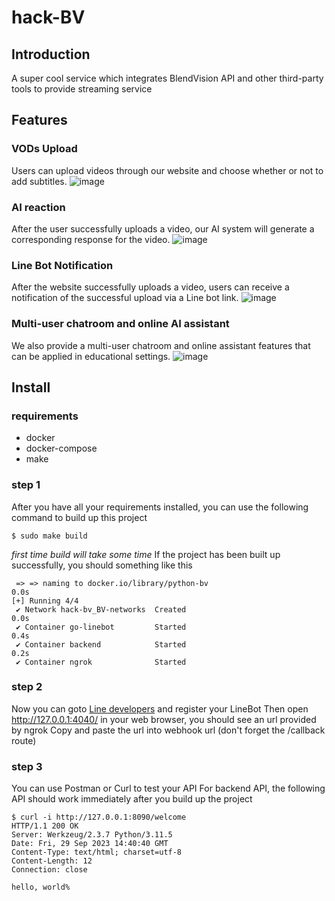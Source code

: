 # hack-BV
## Introduction
A super cool service which integrates BlendVision API and other third-party tools to provide streaming service
## Features
### VODs Upload
Users can upload videos through our website and choose whether or not to add subtitles.
![image](https://i.imgur.com/kZz4qpP.png)

### AI reaction
After the user successfully uploads a video, our AI system will generate a corresponding response for the video.
![image](https://i.imgur.com/lKFHaTg.png)

### Line Bot Notification
After the website successfully uploads a video, users can receive a notification of the successful upload via a Line bot link.
![image](https://i.imgur.com/UoakGyQ.jpg)

### Multi-user chatroom and online AI assistant
We also provide a multi-user chatroom and online assistant features that can be applied in educational settings.
![image](https://i.imgur.com/thBtScV.png)

## Install
### requirements
- docker
- docker-compose
- make
### step 1
After you have all your requirements installed, you can use the following command to build up this project
```
$ sudo make build
```
*first time build will take some time*
If the project has been built up successfully, you should something like this
```
 => => naming to docker.io/library/python-bv                                                                           0.0s
[+] Running 4/4
 ✔ Network hack-bv_BV-networks  Created                                                                                0.0s 
 ✔ Container go-linebot         Started                                                                                0.4s 
 ✔ Container backend            Started                                                                                0.2s 
 ✔ Container ngrok              Started  
```
### step 2
Now you can goto [Line developers](https://developers.line.biz/en/) and register your LineBot
Then open http://127.0.0.1:4040/ in your web browser, you should see an url provided by ngrok
Copy and paste the url into webhook url (don't forget the /callback route)
### step 3
You can use Postman or Curl to test your API
For backend API, the following API should work immediately after you build up the project
```
$ curl -i http://127.0.0.1:8090/welcome
HTTP/1.1 200 OK
Server: Werkzeug/2.3.7 Python/3.11.5
Date: Fri, 29 Sep 2023 14:40:40 GMT
Content-Type: text/html; charset=utf-8
Content-Length: 12
Connection: close

hello, world%
```
